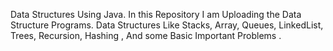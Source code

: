 Data Structures Using Java. 
In this Repository I am Uploading the Data Structure Programs. 
Data Structures Like Stacks, Array, Queues, LinkedList, Trees, Recursion, Hashing , And some Basic Important Problems . 

